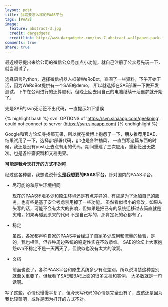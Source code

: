 ```yaml
---
layout: post
title: 我需要怎么样的PAAS平台
tags: [PAAS]
image:
  feature: abstract-3.jpg
  credit: dargadgetz
  creditlink: http://www.dargadgetz.com/ios-7-abstract-wallpaper-pack-for-iphone-5-and-ipod-touch-retina/
comments: true
share: true
---
```


最近领导提出来给公司的微信公众号加点小功能，就自己注册了公众号先玩一下，就当测试了。

选择语言Python，选择微信机器人框架WeRoBot，查阅了一些资料，下午开始干活，因为WeRoBot提供有一个SAE的demo，
所以就选择在SAE部署一下做开发测试，下午在公司进行的还算顺利，但晚上回去用自己的电脑继续干活噩梦就开始了。

先是SAE的svn死活签不出代码，一直提示如下错误

{% highlight bash %}
svn: OPTIONS of 'https://svn.sinaapp.com/geekping': could not connect to server (https://svn.sinaapp.com)
{% endhighlight %}

Google和官方论坛寻找都无果，所以就在微博上抱怨了一下，朋友推荐用BAE，结果试用了一下，选择git部署代码，git也是各种抽风，
一直到写这篇东西的时候，我还是没有push上去点有用的代码。期间重建了三次应用，重新签出无数次。也是各种查资料和文档无果。

**可能是我今天打开的方式不对吧**

经过这各种虐，我想说说**什么是我想要的PAAS平台**，针对国内的PAAS平台。

* 尽可能的和原生环境相同

    现在的PAAS环境多少和原生环境还是有点差异的，有些是为了添加自己的服务，也有些是基于安全考虑禁用掉了一些功能。
    虽然看似很小的修改，如果从头写的话，可能不会有太大的影响，但如果是把已有的系统迁移过去简直就是灾难，如果再碰到原来的代码
    不是自己写的，那肯定死的心都有了。

* 稳定
    
    虽然，各家都声称自家的PAAS平台经过了自家多少应用和流量的检验，是的，我也相信，但各种周边系统的稳定性实在不敢恭维。
    SAE的论坛上大家抱怨svn不稳定不是一天两天了，但貌似也没有太大的改观。

* 文档
    
    前面也说了，各种PAAS平台和原生系统多少有点差别，所以说清楚这种差别就至关重要了。但我看了SAE和BAE上面的很多文档和实例，
    大多数就是一句话啊。

写了这些，心情也慢慢平复了，但今天写代码的心情是完全没有了，应该还是因为我比较菜吧，或许是因为打开的方式不对。
